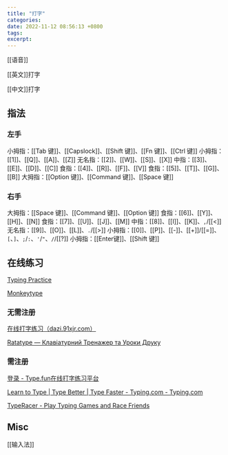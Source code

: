 ```yaml
---
title: "打字"
categories: 
date: 2022-11-12 08:56:13 +0800
tags: 
excerpt: 
---
```







[[语音]]

[[英文]]打字



[[中文]]打字

## 指法

### 左手

小拇指：[[Tab 键]]、[[Capslock]]、[[Shift 键]]、[[Fn 键]]、[[Ctrl 键]]
小拇指：[[1]]、[[Q]]、[[A]]、[[Z]]
无名指：[[2]]、[[W]]、[[S]]、[[X]]
中指：[[3]]、[[E]]、[[D]]、[[C]]
食指：[[4]]、[[R]]、[[F]]、[[V]]
食指：[[5]]、[[T]]、[[G]]、[[B]]
大拇指：[[Option 键]]、[[Command 键]]、[[Space 键]]

### 右手

大拇指：[[Space 键]]、[[Command 键]]、[[Option 键]]
食指：[[6]]、[[Y]]、[[H]]、[[N]]
食指：[[7]]、[[U]]、[[J]]、[[M]]
中指：[[8]]、[[I]]、[[K]]、`,`/[[<]]
无名指：[[9]]、[[O]]、[[L]]、`.`/[[>]]
小拇指：[[0]]、[[P]]、[[-]]、[[+]]/[[=]]、`[`、`]`、`;`/`:`、`'`/`"`、`/`/[[?]]
小拇指：[[Enter键]]、[[Shift 键]]

## 在线练习

[Typing Practice](https://www.keybr.com/)

[Monkeytype](https://monkeytype.com/)

### 无需注册

[在线打字练习（dazi.91xjr.com）](https://dazi.91xjr.com/)

[Ratatype — Клавіатурний Тренажер та Уроки Друку](https://www.ratatype.ua/)

### 需注册

[登录 - Type.fun在线打字练习平台](https://www.type.fun/login)

[Learn to Type | Type Better | Type Faster - Typing.com - Typing.com](https://www.typing.com/)

[TypeRacer - Play Typing Games and Race Friends](https://play.typeracer.com/)


## Misc


[[输入法]]





